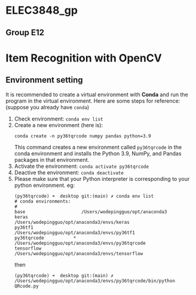 # ELEC3848_gp
## Group E12
# Item Recognition with OpenCV
## Environment setting
It is recommended to create a virtual environment with **Conda** and run the program in the virtual environment.
Here are some steps for reference: (suppose you already have `conda`)
1.  Check environment: `conda env list`
2.  Create a new environment (here is): 
    ```
    conda create -n py36tqrcode numpy pandas python=3.9
    ```
    This command creates a new environment called `py36tqrcode` in the conda environment and installs the Python 3.9, NumPy, and Pandas packages in that environment.
4.  Activate the environment: `conda activate py36tqrcode`
5.  Deactive the environment: `conda deactivate`
6. Please make sure that your Python interpreter is corresponding to your python environment. eg:
    ```
    (py36tqrcode) ➜  desktop git:(main) ✗ conda env list
    # conda environments:
    #
    base                     /Users/wodepingguo/opt/anaconda3
    keras                    /Users/wodepingguo/opt/anaconda3/envs/keras
    py36tf1                  /Users/wodepingguo/opt/anaconda3/envs/py36tf1
    py36tqrcode           *  /Users/wodepingguo/opt/anaconda3/envs/py36tqrcode
    tensorflow               /Users/wodepingguo/opt/anaconda3/envs/tensorflow
    ```
    then
    ```
    (py36tqrcode) ➜  desktop git:(main) ✗ /Users/wodepingguo/opt/anaconda3/envs/py36tqrcode/bin/python QRcode.py
    ```
